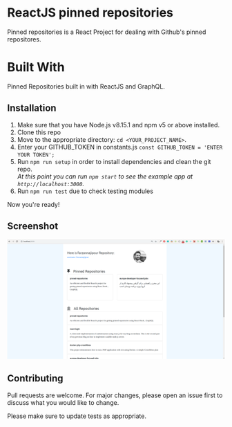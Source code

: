 # ReactJS pinned repositories

Pinned repositories is a React Project for dealing with Github's pinned repositores.

# Built With

Pinned Repositories built in with ReactJS and GraphQL.

## Installation

1.  Make sure that you have Node.js v8.15.1 and npm v5 or above installed.
2.  Clone this repo 
3.  Move to the appropriate directory: `cd <YOUR_PROJECT_NAME>`.<br />
4.  Enter your GITHUB_TOKEN in constants.js `const GITHUB_TOKEN = 'ENTER YOUR TOKEN';`
5.  Run `npm run setup` in order to install dependencies and clean the git repo.<br />
    _At this point you can run `npm start` to see the example app at `http://localhost:3000`._
6. Run `npm run test` due to check testing modules

Now you're ready!

## Screenshot

![Alt text](screenshot.png?raw=true "Optional Title")

## Contributing
Pull requests are welcome. For major changes, please open an issue first to discuss what you would like to change.

Please make sure to update tests as appropriate.
